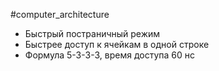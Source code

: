 #computer_architecture 

- Быстрый постраничный режим
- Быстрее доступ к ячейкам в одной строке
- Формула 5-3-3-3, время доступа 60 нс
